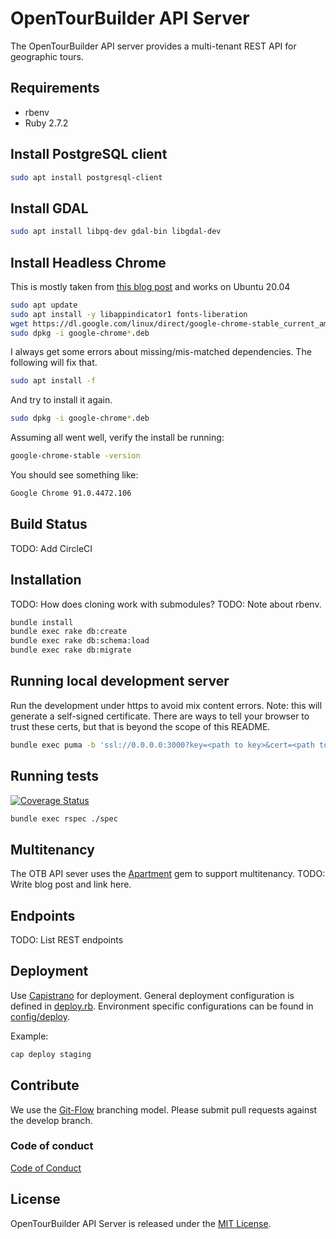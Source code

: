 # OpenTourBuilder API Server

The OpenTourBuilder API server provides a multi-tenant REST API for geographic tours.

## Requirements

- rbenv
- Ruby 2.7.2

## Install PostgreSQL client

~~~bash
sudo apt install postgresql-client
~~~

## Install GDAL

~~~bash
sudo apt install libpq-dev gdal-bin libgdal-dev
~~~

## Install Headless Chrome

This is mostly taken from [this blog post](https://geekflare.com/install-chromium-ubuntu-centos/) and works on Ubuntu 20.04

~~~bash
sudo apt update
sudo apt install -y libappindicator1 fonts-liberation
wget https://dl.google.com/linux/direct/google-chrome-stable_current_amd64.deb
sudo dpkg -i google-chrome*.deb
~~~

I always get some errors about missing/mis-matched dependencies. The following will fix that.

~~~bash
sudo apt install -f
~~~

And try to install it again.

~~~bash
sudo dpkg -i google-chrome*.deb
~~~

Assuming all went well, verify the install be running:

~~~bash
google-chrome-stable -version
~~~

You should see something like:

~~~bash
Google Chrome 91.0.4472.106
~~~

## Build Status

TODO: Add CircleCI

## Installation

TODO: How does cloning work with submodules?
TODO: Note about rbenv.

~~~bash
bundle install
bundle exec rake db:create
bundle exec rake db:schema:load
bundle exec rake db:migrate
~~~

## Running local development server

Run the development under https to avoid mix content errors. Note: this will generate a self-signed certificate. There are ways to tell your browser to trust these certs, but that is beyond the scope of this README.

~~~bash
bundle exec puma -b 'ssl://0.0.0.0:3000?key=<path to key>&cert=<path to cert>
~~~

## Running tests

[![Coverage Status](https://coveralls.io/repos/github/ecds/otb-api-server/badge.svg?branch=develop)](https://coveralls.io/github/ecds/otb-api-server?branch=develop)

~~~bash
bundle exec rspec ./spec
~~~

## Multitenancy

The OTB API sever uses the [Apartment](https://github.com/influitive/apartment) gem to support multitenancy.
TODO: Write blog post and link here.

## Endpoints

TODO: List REST endpoints

## Deployment

Use [Capistrano](https://capistranorb.com/) for deployment. General deployment configuration is defined in [deploy.rb](config/deploy.rb). Environment specific configurations can be found in [config/deploy](config/deploy).

Example:

~~~bash
cap deploy staging
~~~

## Contribute

We use the [Git-Flow](https://danielkummer.github.io/git-flow-cheatsheet/) branching model. Please submit pull requests against the develop branch.

### Code of conduct

[Code of Conduct](CODE_OF_CONDUCT.md)

## License

OpenTourBuilder API Server is released under the [MIT License](https://opensource.org/licenses/MIT).
